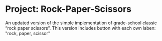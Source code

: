 # Project: Rock-Paper-Scissors
An updated version of the simple implementation of grade-school classic “rock paper scissors”. This version includes button with each own laben: "rock, paper, scissor"
